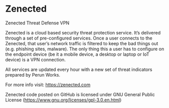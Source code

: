 # Zenected
Zenected Threat Defense VPN

Zenected is a cloud based security threat protection service. It’s delivered through a set of pre-configured services. Once a user connects to the Zenected, that user’s network traffic is filtered to keep the bad things out (e.g. phishing sites, malware). The only thing this a user has to configure on the endpoint device (be it a mobile device, a desktop or laptop or IoT device) is a VPN connection.

All services are updated every hour with a new set of threat indicators prepared by Perun Works.

For more info visit: https://zenected.com

Zenected code posted on GitHub is licensed under GNU General Public License (https://www.gnu.org/licenses/gpl-3.0.en.html)
